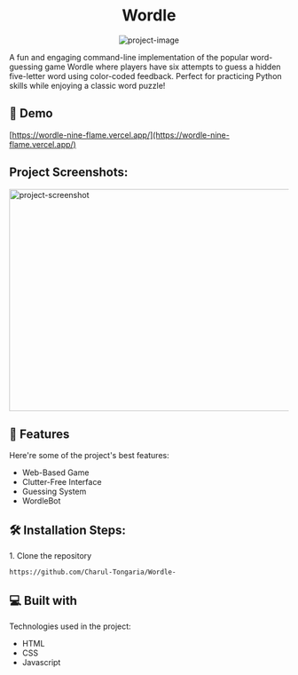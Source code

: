 <h1 align="center" id="title">Wordle</h1>

<p align="center"><img src="https://socialify.git.ci/Charul-Tongaria/Wordle-/image?language=1&amp;owner=1&amp;name=1&amp;stargazers=1&amp;theme=Light" alt="project-image"></p>

<p id="description">A fun and engaging command-line implementation of the popular word-guessing game Wordle where players have six attempts to guess a hidden five-letter word using color-coded feedback. Perfect for practicing Python skills while enjoying a classic word puzzle!</p>

<h2>🚀 Demo</h2>

[https://wordle-nine-flame.vercel.app/](https://wordle-nine-flame.vercel.app/)

<h2>Project Screenshots:</h2>

<img src="https://github.com/user-attachments/assets/cef9918d-23ab-4993-ad2b-7ffead89717d" alt="project-screenshot" width="1000" height="400/">

  
  
<h2>🧐 Features</h2>

Here're some of the project's best features:

*   Web-Based Game
*   Clutter-Free Interface
*   Guessing System
*   WordleBot

<h2>🛠️ Installation Steps:</h2>

<p>1. Clone the repository</p>

```
https://github.com/Charul-Tongaria/Wordle-
```

  
  
<h2>💻 Built with</h2>

Technologies used in the project:

*   HTML
*   CSS
*   Javascript
